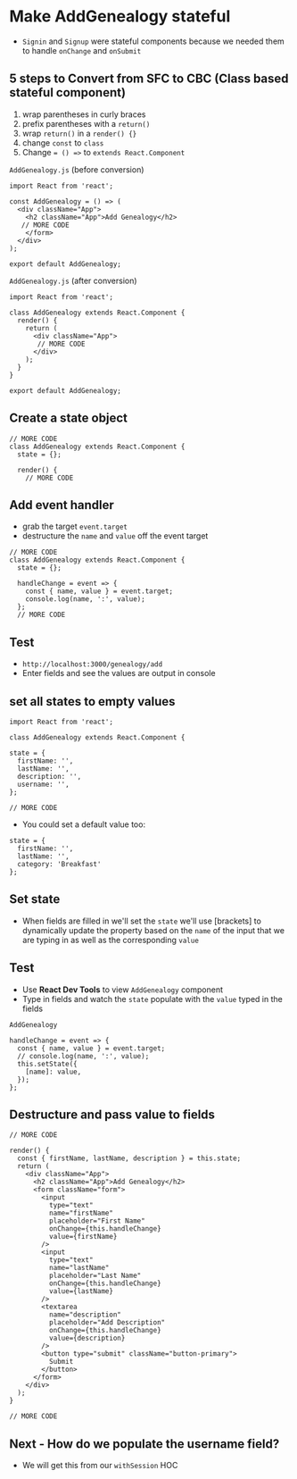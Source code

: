 # Make AddGenealogy stateful
* `Signin` and `Signup` were stateful components because we needed them to handle `onChange` and `onSubmit`

## 5 steps to Convert from SFC to CBC (Class based stateful component)
1. wrap parentheses in curly braces
2. prefix parentheses with a `return()`
3. wrap `return()` in a `render() {}`
4. change `const` to `class`
5. Change `= () =>` to `extends React.Component`

`AddGenealogy.js` (before conversion)

```
import React from 'react';

const AddGenealogy = () => (
  <div className="App">
    <h2 className="App">Add Genealogy</h2>
   // MORE CODE
    </form>
  </div>
);

export default AddGenealogy;

```

`AddGenealogy.js` (after conversion)

```
import React from 'react';

class AddGenealogy extends React.Component {
  render() {
    return (
      <div className="App">
       // MORE CODE
      </div>
    );
  }
}

export default AddGenealogy;
```

## Create a state object
```
// MORE CODE
class AddGenealogy extends React.Component {
  state = {};
  
  render() {
    // MORE CODE
```

## Add event handler
* grab the target `event.target`
* destructure the `name` and `value` off the event target

```
// MORE CODE
class AddGenealogy extends React.Component {
  state = {};

  handleChange = event => {
    const { name, value } = event.target;
    console.log(name, ':', value);
  };
  // MORE CODE
```

## Test
* `http://localhost:3000/genealogy/add`
* Enter fields and see the values are output in console

## set all states to empty values
```
import React from 'react';

class AddGenealogy extends React.Component {

state = {
  firstName: '',
  lastName: '',
  description: '',
  username: '',
};

// MORE CODE
```

* You could set a default value too:

```
state = {
  firstName: '',
  lastName: '',
  category: 'Breakfast'
};
```

## Set state
* When fields are filled in we'll set the `state` we'll use [brackets] to dynamically update the property based on the `name` of the input that we are typing in as well as the corresponding `value`

## Test
* Use **React Dev Tools** to view `AddGenealogy` component
* Type in fields and watch the `state` populate with the `value` typed in the fields

`AddGenealogy`

```
handleChange = event => {
  const { name, value } = event.target;
  // console.log(name, ':', value);
  this.setState({
    [name]: value,
  });
};
```

## Destructure and pass value to fields

```
// MORE CODE

render() {
  const { firstName, lastName, description } = this.state;
  return (
    <div className="App">
      <h2 className="App">Add Genealogy</h2>
      <form className="form">
        <input
          type="text"
          name="firstName"
          placeholder="First Name"
          onChange={this.handleChange}
          value={firstName}
        />
        <input
          type="text"
          name="lastName"
          placeholder="Last Name"
          onChange={this.handleChange}
          value={lastName}
        />
        <textarea
          name="description"
          placeholder="Add Description"
          onChange={this.handleChange}
          value={description}
        />
        <button type="submit" className="button-primary">
          Submit
        </button>
      </form>
    </div>
  );
}

// MORE CODE
```

## Next - How do we populate the username field?
* We will get this from our `withSession` HOC
